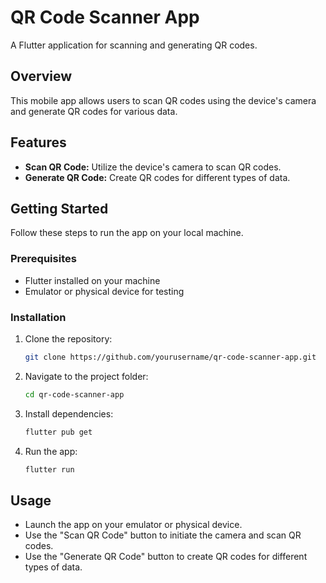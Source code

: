 # QR Code Scanner App

A Flutter application for scanning and generating QR codes.

## Overview

This mobile app allows users to scan QR codes using the device's camera and generate QR codes for various data.

## Features

- **Scan QR Code:** Utilize the device's camera to scan QR codes.
- **Generate QR Code:** Create QR codes for different types of data.

## Getting Started

Follow these steps to run the app on your local machine.

### Prerequisites

- Flutter installed on your machine
- Emulator or physical device for testing

### Installation

1. Clone the repository:

    ```bash
    git clone https://github.com/yourusername/qr-code-scanner-app.git
    ```

2. Navigate to the project folder:

    ```bash
    cd qr-code-scanner-app
    ```

3. Install dependencies:

    ```bash
    flutter pub get
    ```

4. Run the app:

    ```bash
    flutter run
    ```

## Usage

- Launch the app on your emulator or physical device.
- Use the "Scan QR Code" button to initiate the camera and scan QR codes.
- Use the "Generate QR Code" button to create QR codes for different types of data.


